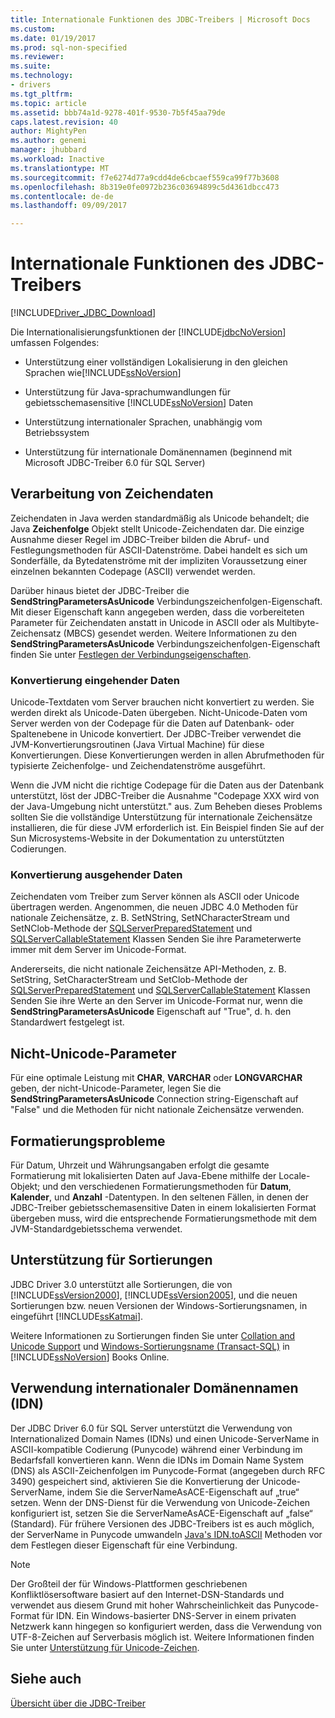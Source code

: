 ```yaml
---
title: Internationale Funktionen des JDBC-Treibers | Microsoft Docs
ms.custom: 
ms.date: 01/19/2017
ms.prod: sql-non-specified
ms.reviewer: 
ms.suite: 
ms.technology:
- drivers
ms.tgt_pltfrm: 
ms.topic: article
ms.assetid: bbb74a1d-9278-401f-9530-7b5f45aa79de
caps.latest.revision: 40
author: MightyPen
ms.author: genemi
manager: jhubbard
ms.workload: Inactive
ms.translationtype: MT
ms.sourcegitcommit: f7e6274d77a9cdd4de6cbcaef559ca99f77b3608
ms.openlocfilehash: 8b319e0fe0972b236c03694899c5d4361dbcc473
ms.contentlocale: de-de
ms.lasthandoff: 09/09/2017

---
```

# <a name="international-features-of-the-jdbc-driver"></a>Internationale Funktionen des JDBC-Treibers
[!INCLUDE[Driver_JDBC_Download](../../includes/driver_jdbc_download.md)]

  Die Internationalisierungsfunktionen der [!INCLUDE[jdbcNoVersion](../../includes/jdbcnoversion_md.md)] umfassen Folgendes:  
  
-   Unterstützung einer vollständigen Lokalisierung in den gleichen Sprachen wie[!INCLUDE[ssNoVersion](../../includes/ssnoversion_md.md)]  
  
-   Unterstützung für Java-sprachumwandlungen für gebietsschemasensitive [!INCLUDE[ssNoVersion](../../includes/ssnoversion_md.md)] Daten  
  
-   Unterstützung internationaler Sprachen, unabhängig vom Betriebssystem  
  
-   Unterstützung für internationale Domänennamen (beginnend mit Microsoft JDBC-Treiber 6.0 für SQL Server)  
  
## <a name="handling-of-character-data"></a>Verarbeitung von Zeichendaten  
 Zeichendaten in Java werden standardmäßig als Unicode behandelt; die Java **Zeichenfolge** Objekt stellt Unicode-Zeichendaten dar. Die einzige Ausnahme dieser Regel im JDBC-Treiber bilden die Abruf- und Festlegungsmethoden für ASCII-Datenströme. Dabei handelt es sich um Sonderfälle, da Bytedatenströme mit der impliziten Voraussetzung einer einzelnen bekannten Codepage (ASCII) verwendet werden.  
  
 Darüber hinaus bietet der JDBC-Treiber die **SendStringParametersAsUnicode** Verbindungszeichenfolgen-Eigenschaft. Mit dieser Eigenschaft kann angegeben werden, dass die vorbereiteten Parameter für Zeichendaten anstatt in Unicode in ASCII oder als Multibyte-Zeichensatz (MBCS) gesendet werden. Weitere Informationen zu den **SendStringParametersAsUnicode** Verbindungszeichenfolgen-Eigenschaft finden Sie unter [Festlegen der Verbindungseigenschaften](../../connect/jdbc/setting-the-connection-properties.md).  
  
### <a name="driver-incoming-conversions"></a>Konvertierung eingehender Daten  
 Unicode-Textdaten vom Server brauchen nicht konvertiert zu werden. Sie werden direkt als Unicode-Daten übergeben. Nicht-Unicode-Daten vom Server werden von der Codepage für die Daten auf Datenbank- oder Spaltenebene in Unicode konvertiert. Der JDBC-Treiber verwendet die JVM-Konvertierungsroutinen (Java Virtual Machine) für diese Konvertierungen. Diese Konvertierungen werden in allen Abrufmethoden für typisierte Zeichenfolge- und Zeichendatenströme ausgeführt.  
  
 Wenn die JVM nicht die richtige Codepage für die Daten aus der Datenbank unterstützt, löst der JDBC-Treiber die Ausnahme "Codepage XXX wird von der Java-Umgebung nicht unterstützt." aus. Zum Beheben dieses Problems sollten Sie die vollständige Unterstützung für internationale Zeichensätze installieren, die für diese JVM erforderlich ist. Ein Beispiel finden Sie auf der Sun Microsystems-Website in der Dokumentation zu unterstützten Codierungen.  
  
### <a name="driver-outgoing-conversions"></a>Konvertierung ausgehender Daten  
 Zeichendaten vom Treiber zum Server können als ASCII oder Unicode übertragen werden. Angenommen, die neuen JDBC 4.0 Methoden für nationale Zeichensätze, z. B. SetNString, SetNCharacterStream und SetNClob-Methode der [SQLServerPreparedStatement](../../connect/jdbc/reference/sqlserverpreparedstatement-class.md) und [SQLServerCallableStatement](../../connect/jdbc/reference/sqlservercallablestatement-class.md) Klassen Senden Sie ihre Parameterwerte immer mit dem Server im Unicode-Format.  
  
 Andererseits, die nicht nationale Zeichensätze API-Methoden, z. B. SetString, SetCharacterStream und SetClob-Methode der [SQLServerPreparedStatement](../../connect/jdbc/reference/sqlserverpreparedstatement-class.md) und [SQLServerCallableStatement](../../connect/jdbc/reference/sqlservercallablestatement-class.md) Klassen Senden Sie ihre Werte an den Server im Unicode-Format nur, wenn die **SendStringParametersAsUnicode** Eigenschaft auf "True", d. h. den Standardwert festgelegt ist.  
  
## <a name="non-unicode-parameters"></a>Nicht-Unicode-Parameter  
 Für eine optimale Leistung mit **CHAR**, **VARCHAR** oder **LONGVARCHAR** geben, der nicht-Unicode-Parameter, legen Sie die **SendStringParametersAsUnicode** Connection string-Eigenschaft auf "False" und die Methoden für nicht nationale Zeichensätze verwenden.  
  
## <a name="formatting-issues"></a>Formatierungsprobleme  
 Für Datum, Uhrzeit und Währungsangaben erfolgt die gesamte Formatierung mit lokalisierten Daten auf Java-Ebene mithilfe der Locale-Objekt; und den verschiedenen Formatierungsmethoden für **Datum**, **Kalender**, und **Anzahl** -Datentypen. In den seltenen Fällen, in denen der JDBC-Treiber gebietsschemasensitive Daten in einem lokalisierten Format übergeben muss, wird die entsprechende Formatierungsmethode mit dem JVM-Standardgebietsschema verwendet.  
  
## <a name="collation-support"></a>Unterstützung für Sortierungen  
 JDBC Driver 3.0 unterstützt alle Sortierungen, die von [!INCLUDE[ssVersion2000](../../includes/ssversion2000_md.md)], [!INCLUDE[ssVersion2005](../../includes/ssversion2005_md.md)], und die neuen Sortierungen bzw. neuen Versionen der Windows-Sortierungsnamen, in eingeführt [!INCLUDE[ssKatmai](../../includes/sskatmai_md.md)].  
  
 Weitere Informationen zu Sortierungen finden Sie unter [Collation and Unicode Support](http://go.microsoft.com/fwlink/?LinkId=131366) und [Windows-Sortierungsname (Transact-SQL)](http://go.microsoft.com/fwlink/?LinkId=131367) in [!INCLUDE[ssNoVersion](../../includes/ssnoversion_md.md)] Books Online.  
  
## <a name="using-international-domain-names-idn"></a>Verwendung internationaler Domänennamen (IDN)  
 Der JDBC Driver 6.0 für SQL Server unterstützt die Verwendung von Internationalized Domain Names (IDNs) und einen Unicode-ServerName in ASCII-kompatible Codierung (Punycode) während einer Verbindung im Bedarfsfall konvertieren kann.  Wenn die IDNs im Domain Name System (DNS) als ASCII-Zeichenfolgen im Punycode-Format (angegeben durch RFC 3490) gespeichert sind, aktivieren Sie die Konvertierung der Unicode-ServerName, indem Sie die ServerNameAsACE-Eigenschaft auf „true“ setzen.  Wenn der DNS-Dienst für die Verwendung von Unicode-Zeichen konfiguriert ist, setzen Sie die ServerNameAsACE-Eigenschaft auf „false“ (Standard).  Für frühere Versionen des JDBC-Treibers ist es auch möglich, der ServerName in Punycode umwandeln [Java's IDN.toASCII](http://docs.oracle.com/javase/8/docs/api/java/net/IDN.html) Methoden vor dem Festlegen dieser Eigenschaft für eine Verbindung.  
  
> [!NOTE]  
>  Der Großteil der für Windows-Plattformen geschriebenen Konfliktlösersoftware basiert auf den Internet-DSN-Standards und verwendet aus diesem Grund mit hoher Wahrscheinlichkeit das Punycode-Format für IDN. Ein Windows-basierter DNS-Server in einem privaten Netzwerk kann hingegen so konfiguriert werden, dass die Verwendung von UTF-8-Zeichen auf Serverbasis möglich ist.  Weitere Informationen finden Sie unter [Unterstützung für Unicode-Zeichen](https://technet.microsoft.com/library/cc738403(v=ws.10).aspx).  
  
## <a name="see-also"></a>Siehe auch  
 [Übersicht über die JDBC-Treiber](../../connect/jdbc/overview-of-the-jdbc-driver.md)  
  
  

